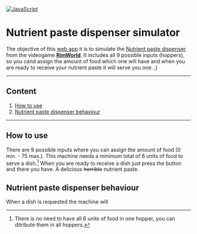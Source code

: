 [![JavaScript](https://img.shields.io/badge/1.5-F0DB4F?style=for-the-badge&logo=javascript&label=JavaScript&labelColor=323330)](https://developer.mozilla.org/en-US/docs/Web/JavaScript)

# Nutrient paste dispenser simulator
The objective of this [web app](https://kykal.github.io/RimWorlds-Nutrient-Paste-Dispenser-Simulator/) it is to simulate the [Nutrient paste dispenser](https://rimworldwiki.com/wiki/Nutrient_paste_dispenser) from the videogame [**RimWorld**](https://store.steampowered.com/app/294100/RimWorld/). It includes all 9 possible inputs (hoppers), so you cand assign the amount of food which one will have and when you are ready to receive your nutrient paste it will serve you one. ;)
- - -
## Content
1. [How to use](#how-to-use)
2. [Nutrient paste dispenser behaviour](nutrient-paste-dispenser-behaviour)
- - -

## How to use
There are 9 possible inputs where you can assign the amount of food (0 min. - 75 max.). This machine needs a minimum total of 6 units of food to serve a dish.[^1] When you are ready to receive a dish just press the button and there you have. A delicious ~~horrible~~ nutrient paste. 

[^1]: There is no need to have all 6 units of food in one hopper, you can ditribute them in all hoppers.

## Nutrient paste dispenser behaviour
When a dish is requested the machine will 
